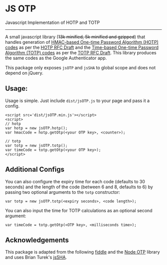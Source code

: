 # JS OTP
Javascript Implementation of HOTP and TOTP

---

A small javascript library (~~13k minified, 5k minified and gzipped~~) that handles generation of [HMAC-based One-time Password Algorithm (HOTP) codes](https://en.wikipedia.org/wiki/HMAC-based_One-time_Password_Algorithm) as per the [HOTP RFC Draft](https://tools.ietf.org/html/rfc4226) and the [Time-based One-time Password Algorithm (TOTP) codes](http://en.wikipedia.org/wiki/Time-based_One-time_Password_Algorithm) as per the [TOTP RFC Draft](http://tools.ietf.org/id/draft-mraihi-totp-timebased-06.html). This library produces the same codes as the Google Authenticator app.

This package only exposes `jsOTP` and `jsSHA` to global scope and does not depend on jQuery.

## Usage:
Usage is simple. Just include `dist/jsOTP.js` to your page and pass it a config.

    <script src='dist/jsOTP.min.js'></script>
    <script>
    // hotp
    var hotp = new jsOTP.hotp();
    var hmacCode = hotp.getOtp(<your OTP key>, <counter>);
    
    // totp
    var totp = new jsOTP.totp();
    var timeCode = totp.getOtp(<your OTP key>);
    </script>

## Additional Configs
You can also configure the expiry time for each code (defaults to 30 seconds) and the length of the code (between 6 and 8, defaults to 6) by passing two optional arguments to the `totp` constructor:

    var totp = new jsOTP.totp(<expiry seconds>, <code length>);

You can also input the time for TOTP calculations as an optional second argument:

    var timeCode = totp.getOtp(<OTP key>, <milliseconds time>);

## Acknowledgements
This package is adapted from the following [fiddle](http://jsfiddle.net/nt18yhmL/) and the [Node OTP](https://github.com/guyht/notp/) library and uses Brian Turek's [jsSHA](https://github.com/caligatio/jsSHA/).
